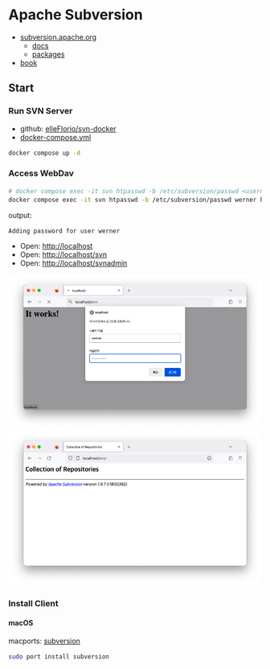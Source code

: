 # Apache Subversion

- [subversion.apache.org](https://subversion.apache.org/)
  - [docs](https://subversion.apache.org/docs/)
  - [packages](https://subversion.apache.org/packages.html)
- [book](https://svnbook.red-bean.com/)

## Start

### Run SVN Server

- github: [elleFlorio/svn-docker](https://github.com/elleFlorio/svn-docker)
- [docker-compose.yml](docker-compose.yml)

```bash
docker compose up -d
```

### Access WebDav

```bash
# docker compose exec -it svn htpasswd -b /etc/subversion/passwd <username> <password>
docker compose exec -it svn htpasswd -b /etc/subversion/passwd werner heisenberg
```

output:

```bash
Adding password for user werner
```

- Open: [http://localhost](http://localhost)
- Open: [http://localhost/svn](http://localhost/svn)
- Open: [http://localhost/svnadmin](http://localhost/svnadmin)

![webdav.01](images/webdav.01.png)
![webdav.02](images/webdav.02.png)

### Install Client

#### macOS

macports: [subversion](https://ports.macports.org/port/subversion/)

```bash
sudo port install subversion
```

